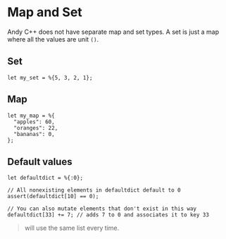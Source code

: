 # Map and Set

Andy C++ does not have separate map and set types. A set is just a map where all the values are unit `()`.

## Set

```ndc
let my_set = %{5, 3, 2, 1};
```

## Map

```ndc
let my_map = %{
  "apples": 60,
  "oranges": 22,
  "bananas": 0,
};
```

## Default values

```ndc
let defaultdict = %{:0};

// All nonexisting elements in defaultdict default to 0
assert(defaultdict[10] == 0);

// You can also mutate elements that don't exist in this way
defaultdict[33] += 7; // adds 7 to 0 and associates it to key 33
```

>
> will use the same list every time.
